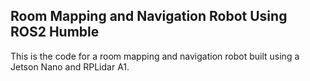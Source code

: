 ## Room Mapping and Navigation Robot Using ROS2 Humble

This is the code for a room mapping and navigation robot built using a Jetson Nano and RPLidar A1.
